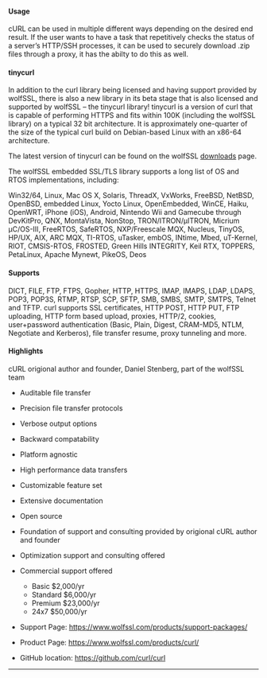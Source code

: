 #### Usage
cURL can be used in multiple different ways depending on the desired end result. If the user wants to have a task that repetitively checks the status of a server’s HTTP/SSH processes, it can be used to securely download .zip files through a proxy, it has the abilty to do this as well.

#### tinycurl
In addition to the curl library being licensed and having
support provided by wolfSSL, there is also a new library in
its beta stage that is also licensed and supported by wolfSSL 
&ndash; the tinycurl library! 
tinycurl is a version of curl that is capable of performing HTTPS and fits within 100K (including the wolfSSL library) on a typical 32 bit architecture. It is approximately one-quarter of the size of the typical curl build on Debian-based Linux with an x86-64 architecture.

The latest version of tinycurl can be found on the wolfSSL [downloads](wolfssl.com/downloads) page.

The wolfSSL embedded SSL/TLS library supports a long list of OS and RTOS implementations, including:

Win32/64, Linux, Mac OS X, Solaris, ThreadX, VxWorks, FreeBSD, NetBSD, OpenBSD, embedded Linux, Yocto Linux, OpenEmbedded, WinCE, Haiku, OpenWRT, iPhone (iOS), Android, Nintendo Wii and Gamecube through DevKitPro, QNX, MontaVista, NonStop, TRON/ITRON/µITRON, Micrium µC/OS-III, FreeRTOS, SafeRTOS, NXP/Freescale MQX, Nucleus, TinyOS, HP/UX, AIX, ARC MQX, TI-RTOS, uTasker, embOS, INtime, Mbed, uT-Kernel, RIOT, CMSIS-RTOS, FROSTED, Green Hills INTEGRITY, Keil RTX, TOPPERS, PetaLinux, Apache Mynewt, PikeOS, Deos

#### Supports
DICT, FILE, FTP, FTPS, Gopher, HTTP, HTTPS, IMAP, IMAPS, LDAP, LDAPS, POP3, POP3S, RTMP, RTSP, SCP, SFTP, SMB, SMBS, SMTP, SMTPS, Telnet and TFTP. curl supports SSL certificates, HTTP POST, HTTP PUT, FTP uploading, HTTP form based upload, proxies, HTTP/2, cookies, user+password authentication (Basic, Plain, Digest, CRAM-MD5, NTLM, Negotiate and Kerberos), file transfer resume, proxy tunneling and more.

#### Highlights
cURL origional author and founder, Daniel Stenberg, part of the
wolfSSL team
* Auditable file transfer
* Precision file transfer protocols
* Verbose output options
* Backward compatability
* Platform agnostic
* High performance data transfers
* Customizable feature set
* Extensive documentation
* Open source
* Foundation of support and consulting provided by origional cURL author and founder
* Optimization support and consulting offered
* Commercial support offered
    * Basic  $2,000/yr
    * Standard $6,000/yr
    * Premium $23,000/yr
    * 24x7 $50,000/yr 

* Support Page: https://www.wolfssl.com/products/support-packages/
* Product Page: https://www.wolfssl.com/products/curl/
* GitHub location: https://github.com/curl/curl
** *
